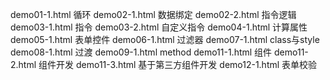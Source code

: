 demo01-1.html    循环
demo02-1.html    数据绑定
demo02-2.html    指令逻辑
demo03-1.html    指令
demo03-2.html    自定义指令
demo04-1.html    计算属性
demo05-1.html    表单控件
demo06-1.html    过滤器
demo07-1.html    class与style
demo08-1.html    过渡
demo09-1.html    method
demo11-1.html    组件
demo11-2.html    组件开发
demo11-3.html    基于第三方组件开发
demo12-1.html    表单校验